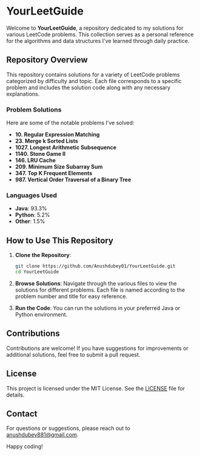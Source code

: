 # YourLeetGuide

Welcome to **YourLeetGuide**, a repository dedicated to my solutions for various LeetCode problems. This collection serves as a personal reference for the algorithms and data structures I've learned through daily practice.

## Repository Overview

This repository contains solutions for a variety of LeetCode problems categorized by difficulty and topic. Each file corresponds to a specific problem and includes the solution code along with any necessary explanations.

### Problem Solutions
Here are some of the notable problems I've solved:

- **10. Regular Expression Matching**
- **23. Merge k Sorted Lists**
- **1027. Longest Arithmetic Subsequence**
- **1140. Stone Game II**
- **146. LRU Cache**
- **209. Minimum Size Subarray Sum**
- **347. Top K Frequent Elements**
- **987. Vertical Order Traversal of a Binary Tree**

### Languages Used
- **Java**: 93.3%
- **Python**: 5.2%
- **Other**: 1.5%

## How to Use This Repository

1. **Clone the Repository**:
   ```bash
   git clone https://github.com/Anushdubey01/YourLeetGuide.git
   cd YourLeetGuide
   ```

2. **Browse Solutions**: Navigate through the various files to view the solutions for different problems. Each file is named according to the problem number and title for easy reference.

3. **Run the Code**: You can run the solutions in your preferred Java or Python environment.

## Contributions

Contributions are welcome! If you have suggestions for improvements or additional solutions, feel free to submit a pull request.

## License

This project is licensed under the MIT License. See the [LICENSE](LICENSE) file for details.

## Contact

For questions or suggestions, please reach out to [anushdubey881@gmail.com](mailto:anushdubey881@gmail.com).

Happy coding!
